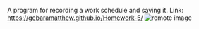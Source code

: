 A program for recording a work schedule and saving it.
Link: https://gebaramatthew.github.io/Homework-5/
![remote image](https://cdn.discordapp.com/attachments/737530841055625311/1032496304825319507/unknown.png)
